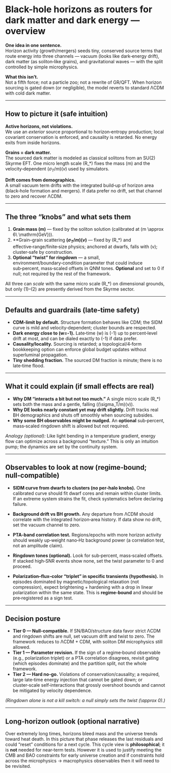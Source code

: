 # Black-hole horizons as routers for dark matter and dark energy — overview

**One idea in one sentence.**  
Horizon activity (growth/mergers) seeds tiny, conserved source terms that route energy into three channels — vacuum (looks like dark‑energy drift), dark matter (as soliton‑like grains), and gravitational waves — with the split controlled by simple microphysics.

**What this isn’t.**  
Not a fifth force; not a particle zoo; not a rewrite of GR/QFT. When horizon sourcing is gated down (or negligible), the model reverts to standard ΛCDM with cold dark matter.

---

## How to picture it (safe intuition)

**Active horizons, not violations.**  
We use an *exterior* source proportional to horizon‑entropy production; local covariant conservation is enforced, and causality is retarded. No energy exits from inside horizons.

**Grains = dark matter.**  
The sourced dark matter is modeled as classical solitons from an SU(2) Skyrme EFT. One micro length scale \(R_\*\) fixes the mass \(m\) and the velocity‑dependent $(\sigma_T/m)(v)$ used by simulators.

**Drift comes from demographics.**  
A small vacuum term drifts with the integrated build‑up of horizon area (black‑hole formation and mergers). If data prefer no drift, set that channel to zero and recover ΛCDM.

---

## The three “knobs” and what sets them

1) **Grain mass \(m\)** — fixed by the soliton solution (calibrated at \(m \approx 6\ \mathrm{GeV}\)).  
2) **Grain–grain scattering **$(\sigma_T/m)(v)$** — fixed by \(R_\*\) and effective‑range/finite‑size physics; anchored at dwarfs, falls with \(v\); cluster‑safe by construction.  
3) **Optional “twist” for ringdown** — a small, environment/boundary‑condition parameter that could induce sub‑percent, mass‑scaled offsets in QNM tones. **Optional** and set to 0 if null; not required by the rest of the framework.

All three can *scale* with the same micro scale \(R_\*\) on dimensional grounds, but only (1)–(2) are presently derived from the Skyrme sector.

---

## Defaults and guardrails (late‑time safety)

- **CDM‑limit by default.** Structure formation behaves like CDM; the SIDM curve is mild and velocity‑dependent; cluster bounds are respected.  
- **Dark energy close to \(w=-1\).** Late‑time \(w\) is \(-1\) up to percent‑level drift at most, and can be dialed exactly to \(-1\) if data prefer.  
- **Causality/locality.** Sourcing is retarded; a topological/4‑form bookkeeping option can enforce global budget updates without superluminal propagation.  
- **Tiny shedding fraction.** The sourced DM fraction is minute; there is no late‑time flood.

---

## What it could explain (if small effects are real)

- **Why DM “interacts a bit but not too much.”** A single micro scale \(R_\*\) sets both the mass and a gentle, falling \((\sigma_T/m)(v)\).  
- **Why DE looks nearly constant yet may drift slightly.** Drift tracks real BH demographics and shuts off smoothly when sourcing subsides.  
- **Why some BH observables might be nudged.** An **optional** sub‑percent, mass‑scaled ringdown shift is allowed but not required.

*Analogy (optional):* Like light bending in a temperature gradient, energy flow can optimize across a background “texture.” This is only an intuition pump; the dynamics are set by the continuity system.

---

## Observables to look at now (regime‑bound; null‑compatible)

- **SIDM curve from dwarfs to clusters (no per‑halo knobs).** One calibrated curve should fit dwarf cores and remain within cluster limits. If an extreme system strains the fit, check systematics before declaring failure.  
- **Background drift vs BH growth.** Any departure from ΛCDM should correlate with the integrated horizon‑area history. If data show no drift, set the vacuum channel to zero.  
- **PTA‑band correlation test.** Regions/epochs with more horizon activity should weakly up‑weight nano‑Hz background power (a correlation test, not an amplitude claim).  
- **Ringdown tones (optional).** Look for sub‑percent, mass‑scaled offsets. If stacked high‑SNR events show none, set the twist parameter to 0 and proceed.

- **Polarization–flux–color “triplet” in specific transients (hypothesis).** In episodes dominated by magnetic/topological relaxation (not compression), expect brightening + hardening with a drop in linear polarization within the same state. This is **regime‑bound** and should be pre‑registered as a sign test.

---

## Decision posture

- **Tier 0 — Null‑compatible.** If SN/BAO/structure data favor strict ΛCDM and ringdown shifts are null, set vacuum drift and twist to zero. The framework reduces to ΛCDM + CDM, with soliton DM microphysics still allowed.  
- **Tier 1 — Parameter revision.** If the sign of a regime‑bound observable (e.g., polarization triplet) or a PTA correlation disagrees, revisit gating (which episodes dominate) and the partition split, not the whole framework.  
- **Tier 2 — Hard no‑go.** Violations of conservation/causality; a required, large late‑time energy injection that cannot be gated down; or cluster‑scale self‑interactions that grossly overshoot bounds and cannot be mitigated by velocity dependence.

*(Ringdown alone is not a kill switch: a null simply sets the twist \(\approx 0\).)*

---

## Long‑horizon outlook (optional narrative)

Over extremely long times, horizons bleed mass and the universe trends toward heat death. In this picture that phase releases the last residuals and could “reset” conditions for a next cycle. This cycle view is **philosophical**; it is **not** needed for near‑term tests. However it is used to justify meeting the CMB and BAO constraints for early universe creation and if constraints hold across the microphysics -> macrophysics observables then it will need to be revisited.
